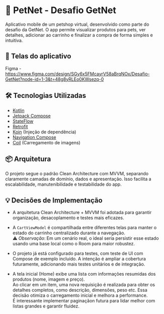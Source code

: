 # 🐾 PetNet - Desafio GetNet

Aplicativo mobile de um petshop virtual, desenvolvido como parte do desafio da GetNet. O app permite visualizar produtos para pets, ver detalhes, adicionar ao carrinho e finalizar a compra de forma simples e intuitiva.

## 📱 Telas do aplicativo
Figma - https://www.figma.com/design/SGy6x5FMcayrV58aBrqNOx/Desafio-GetNet?node-id=1-3&t=48g8yRLEo0KWsezq-0

## 🛠️ Tecnologias Utilizadas

- [Kotlin](https://kotlinlang.org/)
- [Jetpack Compose](https://developer.android.com/jetpack/compose)
- [StateFlow](https://developer.android.com/kotlin/flow/stateflow-and-sharedflow)
- [Retrofit](https://square.github.io/retrofit/)
- [Koin](https://insert-koin.io/) (Injeção de dependência)
- [Navigation Compose](https://developer.android.com/jetpack/compose/navigation)
- [Coil](https://coil-kt.github.io/coil/) (Carregamento de imagens)

## 📦 Arquitetura

O projeto segue o padrão Clean Architecture com MVVM, separando claramente camadas de domínio, dados e apresentação. Isso facilita a escalabilidade, manutenibilidade e testabilidade do app.

## 💡 Decisões de Implementação

- A arquitetura Clean Architecture + MVVM foi adotada para garantir organização, desacoplamento e testes mais eficazes.

- A `CartViewModel` é compartilhada entre diferentes telas para manter o estado do carrinho centralizado durante a navegação.  
  ⚠️ *Observação*: Em um cenário real, o ideal seria persistir esse estado usando uma base local como o Room para maior robustez.

- O projeto já está configurado para testes, com teste de UI com Compose de exemplo incluído. A intenção é ampliar a cobertura futuramente, adicionando mais testes unitários e de integração.

- A tela inicial (Home) exibe uma lista com informações resumidas dos produtos (nome, imagem e preço).  
  Ao clicar em um item, uma nova requisição é realizada para obter os detalhes completos, como descrição, dimensões, peso etc.
  Essa decisão otimiza o carregamento inicial e melhora a performance.  
  É interessante implementar paginaçãon futura para lidar melhor com listas grandes e garantir fluidez.
